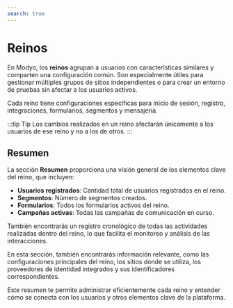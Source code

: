 ```yaml
---
search: true
---
```

# Reinos

En Modyo, los **reinos** agrupan a usuarios con características similares y comparten una configuración común. Son especialmente útiles para gestionar múltiples grupos de sitios independientes o para crear un entorno de pruebas sin afectar a los usuarios activos.

Cada reino tiene configuraciones específicas para inicio de sesión, registro, integraciones, formularios, segmentos y mensajería.

:::tip Tip
Los cambios realizados en un reino afectarán únicamente a los usuarios de ese reino y no a los de otros.
:::

## Resumen

La sección **Resumen** proporciona una visión general de los elementos clave del reino, que incluyen:

- **Usuarios registrados**: Cantidad total de usuarios registrados en el reino.
- **Segmentos**: Número de segmentos creados.
- **Formularios**: Todos los formularios activos del reino.
- **Campañas activas**: Todas las campañas de comunicación en curso.

También encontrarás un registro cronológico de todas las actividades realizadas dentro del reino, lo que facilita el monitoreo y análisis de las interacciones.


En esta sección, también encontrarás información relevante, como las configuraciones principales del reino, los sitios donde se utiliza, los proveedores de identidad integrados y sus identificadores correspondientes.

Este resumen te permite administrar eficientemente cada reino y entender cómo se conecta con los usuarios y otros elementos clave de la plataforma.